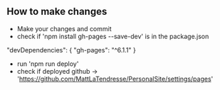 ## How to make changes
- Make your changes and commit
- check if 'npm install gh-pages --save-dev' is in the package.json <br />

 "devDependencies": {
    "gh-pages": "^6.1.1"
  }
- run  'npm run deploy'
- check if deployed github -> 'https://github.com/MattLaTendresse/PersonalSite/settings/pages'